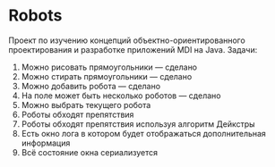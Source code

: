 # Robots
Проект по изучению концепций объектно-ориентированного проектирования и разработке приложений MDI на Java.
Задачи:
1) Можно рисовать прямоугольники — сделано
2) Можно стирать прямоугольники — сделано
3) Можно добавить робота — сделано
4) На поле может быть несколько роботов — сделано
5) Можно выбрать текущего робота
6) Роботы обходят препятствия
7) Роботы обходят препятствия используя алгоритм Дейкстры
8) Есть окно лога в котором будет отображаться дополнительная информация
9) Всё состояние окна сериализуется
